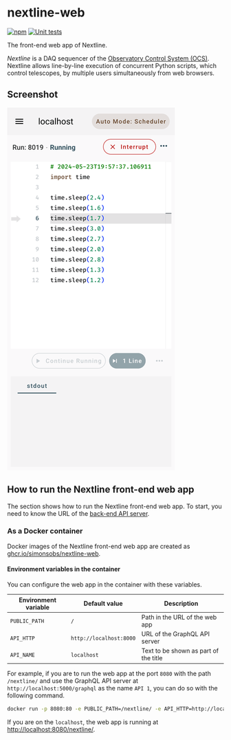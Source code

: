 # nextline-web

[![npm](https://img.shields.io/npm/v/nextline-web)](https://www.npmjs.com/package/nextline-web)
[![Unit tests](https://github.com/simonsobs/nextline-web/actions/workflows/unit-test.yml/badge.svg)](https://github.com/simonsobs/nextline-web/actions/workflows/unit-test.yml)


The front-end web app of Nextline.

_Nextline_ is a DAQ sequencer of the [Observatory Control System
(OCS)](https://github.com/simonsobs/ocs/). Nextline allows line-by-line
execution of concurrent Python scripts, which control telescopes, by multiple
users simultaneously from web browsers.

## Screenshot

![Screenshot](screenshot.png)

## How to run the Nextline front-end web app

The section shows how to run the Nextline front-end web app. To start, you need
to know the URL of the [back-end API
server](https://github.com/simonsobs/nextline-graphql).

### As a Docker container

Docker images of the Nextline front-end web app are created as
[ghcr.io/simonsobs/nextline-web](https://github.com/simonsobs/nextline-web/pkgs/container/nextline-web).

#### Environment variables in the container

You can configure the web app in the container with these variables.

| Environment variable | Default value           | Description                           |
| -------------------- | ----------------------- | ------------------------------------- |
| `PUBLIC_PATH`        | `/`                     | Path in the URL of the web app        |
| `API_HTTP`           | `http://localhost:8000` | URL of the GraphQL API server         |
| `API_NAME`           | `localhost`             | Text to be shown as part of the title |

For example, if you are to run the web app at the port `8080` with the path
`/nextline/` and use the GraphQL API server at `http://localhost:5000/graphql` as the name `API 1`, you can do so with the following command.

```bash
docker run -p 8080:80 -e PUBLIC_PATH=/nextline/ -e API_HTTP=http://localhost:5000/-e API_NAME="API 1" graphql ghcr.io/simonsobs/nextline-web
```

If you are on the `localhost`, the web app is running at <http://localhost:8080/nextline/>.
